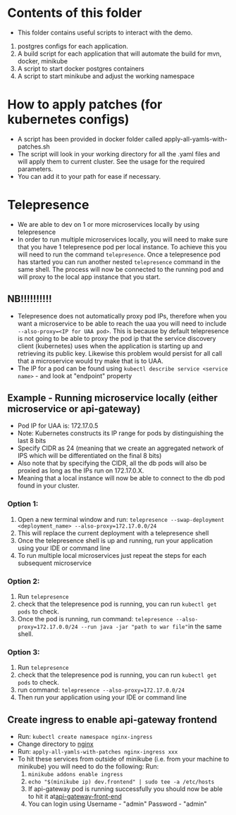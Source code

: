 # Contents of this folder
- This folder contains useful scripts to interact with the demo.
1. postgres configs for each application.
2. A build script for each application that will automate the build for mvn, docker, minikube
3. A script to start docker postgres containers
4. A script to start minikube and adjust the working namespace

# How to apply patches (for kubernetes configs)
- A script has been provided in docker folder called apply-all-yamls-with-patches.sh
- The script will look in your working directory for all the .yaml files and will apply them to current cluster. See the usage for the required parameters.
- You can add it to your path for ease if necessary. 

# Telepresence
- We are able to dev on 1 or more microservices locally by using telepresence
- In order to run multiple microservices locally, you will need to make sure that you have 1 telepresence pod per local instance. 
To achieve this you will need to run the command `telepresence`. Once a telepresence pod has started you can run another nested `telepresence`
command in the same shell. The process will now be connected to the running pod and will proxy to the local app instance that you start.

## NB!!!!!!!!!!
- Telepresence does not automatically proxy pod IPs, therefore when you want a microservice to be able to reach the uaa
   you will need to include `--also-proxy=<IP for UAA pod>`. This is because by default telepresence is not going to be able to 
   proxy the pod ip that the service discovery client (kubernetes) uses when the application is starting up and retrieving its public key.
   Likewise this problem would persist for all call that a microservice would try make that is to UAA.
- The IP for a pod can be found using `kubectl describe service <service name>` - and look at "endpoint" property

## Example - Running microservice locally (either microservice or api-gateway)
- Pod IP for UAA is: 172.17.0.5
- Note: Kubernetes constructs its IP range for pods by distinguishing the last 8 bits
- Specify CIDR as 24 (meaning that we create an aggregated network of IPS which will be differentiated on the final 8 bits)
- Also note that by specifying the CIDR, all the db pods will also be proxied as long as the IPs run on 172.17.0.X. 
- Meaning that a local instance will now be able to connect to the db pod found in your cluster.

### Option 1:
1. Open a new terminal window and run: `telepresence --swap-deployment <deployment_name> --also-proxy=172.17.0.0/24`
2. This will replace the current deployment with a telepresence shell
3. Once the telepresence shell is up and running, run your application using your IDE or command line
4. To run multiple local microservices just repeat the steps for each subsequent microservice

### Option 2: 
1. Run `telepresence`
2. check that the telepresence pod is running, you can run `kubectl get pods` to check.
3. Once the pod is running, run command: `telepresence --also-proxy=172.17.0.0/24 --run java -jar "path to war file"`in the same shell.

### Option 3: 
1. Run `telepresence`
2. check that the telepresence pod is running, you can run `kubectl get pods` to check.
1. run command: `telepresence --also-proxy=172.17.0.0/24`
2. Then run your application using your IDE or command line

## Create ingress to enable api-gateway frontend
- Run: `kubectl create namespace nginx-ingress`
- Change directory to [nginx](/nginx/)
- Run: `apply-all-yamls-with-patches nginx-ingress xxx`
- To hit these services from outside of minikube (i.e. from your machine to minikube) you will need to do the following:
Run:
    1. `minikube addons enable ingress`
    2. `echo "$(minikube ip) dev.frontend" | sudo tee -a /etc/hosts`
    3. If api-gateway pod is running successfully you should now be able to hit it at[api-gateway-front-end](http://dev.frontend)
    4. You can login using Username - "admin" Password - "admin"
 
